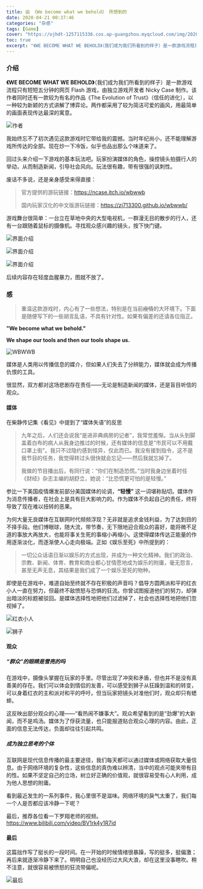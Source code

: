 ```yaml
---
title: 由 《We become what we behold》 所想到的
date: 2020-04-21 00:37:46
categories: "杂感"
tags: [Game]
cover: "https://ojhdt-1257115336.cos.ap-guangzhou.myqcloud.com/img/20200421/0.png"
toc: true
excerpt: "《WE BECOME WHAT WE BEHOLD》（我们成为我们所看到的样子）是一款游戏流程只有短短五分钟的网页 Flash 游戏，由独立游戏开发者 Nicky Case 制作。"
---
```

### 介绍

**《WE BECOME WHAT WE BEHOLD》**（我们成为我们所看到的样子）是一款游戏流程只有短短五分钟的网页 Flash 游戏，由独立游戏开发者 Nicky Case 制作。该作者同时还有一款较为有名的作品《The Evolution of Trust》（信任的进化），以一种较为新颖的方式讲解了博弈论。两作都采用了较为简洁可爱的画风，用最简单的画面表现传达最深的寓意。

![作者](https://ojhdt-1257115336.cos.ap-guangzhou.myqcloud.com/img/20200421/5.png)

我始终忘不了初次遇见这款游戏时它带给我的震撼。当时年纪尚小，还不能理解游戏所传达的全部。现在炒一下冷饭，似乎也品出那么个味道来了。

回过头来介绍一下游戏的基本玩法吧。玩家扮演媒体的角色，操控镜头拍摄行人的举动，从而制造新闻，引导社会风向。玩法很有趣，带有很强的讽刺性。

废话不多说，还是亲身感受来得直接：

>官方提供的游玩链接：https://ncase.itch.io/wbwwb
>
>国内玩家汉化的中文版游玩链接：https://zj713300.github.io/wbwwb/

游戏舞台很简单：一台立在草地中央的大型电视机，一群漫无目的散步的行人，还有一台跟随着鼠标的摄像机。寻找观众感兴趣的镜头，按下快门键。

![界面介绍](https://ojhdt-1257115336.cos.ap-guangzhou.myqcloud.com/img/20200421/2.png)

![界面介绍](https://ojhdt-1257115336.cos.ap-guangzhou.myqcloud.com/img/20200421/4.png)

![界面介绍](https://ojhdt-1257115336.cos.ap-guangzhou.myqcloud.com/img/20200421/1.png)

后续内容存在轻度血腥暴力，图就不放了。

### 感

>重温这款游戏时，内心有了一些想法，特别是在当前~~疫情~~的大环境下。下面是随便写下的一些胡言乱语，不具有针对性。如果有偏差的还请各位指正。

**"We become what we behold."**

**We shape our tools and then our tools shape us.**

![WBWWB](https://ojhdt-1257115336.cos.ap-guangzhou.myqcloud.com/img/20200421/3.png)

媒体是人类用以传播信息的媒介，但如果人们失去了分辨能力，媒体就会成为传播仇恨的工具。

很显然，双方都对这场悲剧存在责任——无论是制造新闻的媒体，还是盲目听信的观众。

#### 媒体
在柴静传记集《看见》中提到了“媒体失语”的反思
>   九年之后，人们还会说我“是进非典病房的记者”，我常觉羞惭。当从头到脚盖着白布的病人从我身边推过的时候，还有媒体的信息是“市民可以不用戴口罩上街”。我只不过隐约感到怪异，仅此而已。我没有接到指令，这不是我节目的任务，我觉得转过头很快就会忘记——然后我就忘掉了。
>
>    我做的节目播出后，有同行说：“你们在制造恐慌。”当时我身边坐着时任《财经》杂志主编的胡舒立，她说：“比恐慌更可怕的是轻慢。”

参比一下美国疫情爆发前部分美国媒体的论调，**“轻慢”** 这一词堪称贴切。媒体作为消息传播者，在社会上是具有巨大影响力的。作为媒体不负起自己的责任，终将导致了现在难以扭转的恶果。

为何大量无良媒体在互联网时代频频浮现？无非就是追求金钱利益，为了达到目的不择手段。他们博眼球，随大流，带节奏，无下限地迎合观众的喜好，能将微不足道的事放大再放大，也能将事关生死的事缩小再缩小。这使得媒体传达正能量的作用逐渐淡化，而逐渐使人心走向极端。正如《娱乐至死》中所提到的：

>一切公众话语日渐以娱乐的方式出现，并成为一种文化精神。我们的政治、宗教、新闻、体育、教育和商业都心甘情愿地成为娱乐的附庸，毫无怨言，甚至无声无息，其结果是我们成了一个娱乐至死的物种。

即使是在游戏中，难道自始至终就不存在积极的声音吗？倡导方圆两派和平的红衣小人一直在努力，但最终不敌愤怒与恐惧的狂流。你曾试图报道他们的努力，却弹出暗淡的标题被驳回。是媒体选择性地把他们过滤掉了，社会也选择性地把他们忽视掉了。

![红衣小人](https://ojhdt-1257115336.cos.ap-guangzhou.myqcloud.com/img/20200421/7.png)

![狮子](https://ojhdt-1257115336.cos.ap-guangzhou.myqcloud.com/img/20200421/8.png)

#### 观众

##### “群众”的眼睛是雪亮的吗

在游戏中，摄像头掌握在玩家的手里。尽管出现了冲突和矛盾，但也并不是没有真善美的存在。我们可以体会到情侣的友善，可以感受到狮子从狂躁到温和的转变，可以身着红衣的主和派对和平的呼吁。但当玩家把镜头对准他们时，观众却只有蟋蟀。

这反映出部分观众的心理——“看热闹不嫌事大”。观众希望看到的是“劲爆”的大新闻，而不是鸡汤。媒体为了俘获流量，也只能报道贴合观众心理的内容。由此，正面的信息无法传达，负面却往往引起共鸣。

##### 成为独立思考的个体

互联网是现代信息传播的最主要途径，我们每天都可以通过媒体或网络获取大量信息。由于网络环境的复杂性，这些信息的真伪难以辨清，当中的观点可能夹带有目的性。如果不坚定自己的立场，树立好正确的价值观，就很容易受有心人利用，成为他人思想的附庸。

看到最近发生的一系列事件，我心里很不是滋味。网络环境的戾气太重了，我们每一个人是否都应该冷静一下呢？

最后，推荐各位看一下罗翔老师的视频。https://www.bilibili.com/video/BV1rk4y1R7id

#### 最后
这篇拙作写了挺长的一段时间。在一开始的时候情绪很暴躁，写的挺多，挺偏激；再后来就逐渐冷静下来了。明明自己也没经历过大风大浪，却在这里没事瞎吹。稍不注意，就很容易被愤怒的狂流带偏呢。

![最后](https://ojhdt-1257115336.cos.ap-guangzhou.myqcloud.com/img/20200421/9.png)